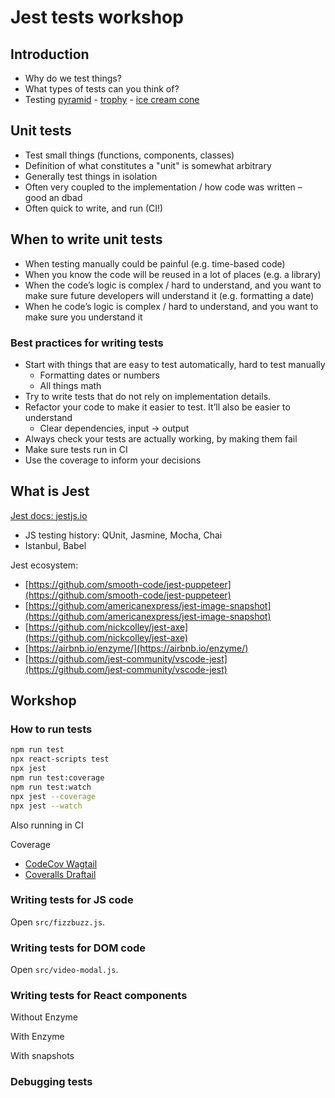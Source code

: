 # Jest tests workshop

## Introduction

- Why do we test things?
- What types of tests can you think of?
- Testing [pyramid](https://martinfowler.com/articles/practical-test-pyramid.html) - [trophy](https://testingjavascript.com/) - [ice cream cone](https://watirmelon.blog/testing-pyramids/)

## Unit tests

- Test small things (functions, components, classes)
- Definition of what constitutes a "unit" is somewhat arbitrary
- Generally test things in isolation
- Often very coupled to the implementation / how code was written – good an dbad
- Often quick to write, and run (CI!)

## When to write unit tests

- When testing manually could be painful (e.g. time-based code)
- When you know the code will be reused in a lot of places (e.g. a library)
- When the code’s logic is complex / hard to understand, and you want to make sure future developers will understand it (e.g. formatting a date)
- When he code’s logic is complex / hard to understand, and you want to make sure you understand it

### Best practices for writing tests

- Start with things that are easy to test automatically, hard to test manually
  - Formatting dates or numbers
  - All things math
- Try to write tests that do not rely on implementation details.
- Refactor your code to make it easier to test. It’ll also be easier to understand
  - Clear dependencies, input -> output
- Always check your tests are actually working, by making them fail
- Make sure tests run in CI
- Use the coverage to inform your decisions

## What is Jest

[Jest docs: jestjs.io](https://jestjs.io/)

- JS testing history: QUnit, Jasmine, Mocha, Chai
- Istanbul, Babel

Jest ecosystem:

- [https://github.com/smooth-code/jest-puppeteer](https://github.com/smooth-code/jest-puppeteer)
- [https://github.com/americanexpress/jest-image-snapshot](https://github.com/americanexpress/jest-image-snapshot)
- [https://github.com/nickcolley/jest-axe](https://github.com/nickcolley/jest-axe)
- [https://airbnb.io/enzyme/](https://airbnb.io/enzyme/)
- [https://github.com/jest-community/vscode-jest](https://github.com/jest-community/vscode-jest)

## Workshop

### How to run tests

```sh
npm run test
npx react-scripts test
npx jest
npm run test:coverage
npm run test:watch
npx jest --coverage
npx jest --watch
```

Also running in CI

Coverage

- [CodeCov Wagtail](https://codecov.io/gh/wagtail/wagtail)
- [Coveralls Draftail](https://coveralls.io/github/springload/draftail)

### Writing tests for JS code

Open `src/fizzbuzz.js`.

### Writing tests for DOM code

Open `src/video-modal.js`.

### Writing tests for React components

Without Enzyme

With Enzyme

With snapshots

### Debugging tests
